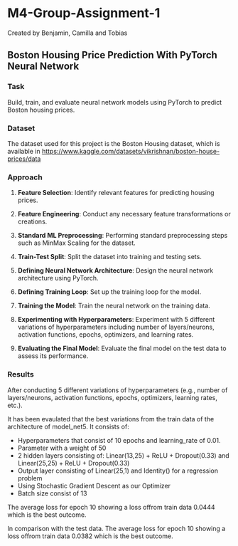 # M4-Group-Assignment-1
Created by Benjamin, Camilla and Tobias

## Boston Housing Price Prediction With PyTorch Neural Network

### Task
Build, train, and evaluate neural network models using PyTorch to predict Boston housing prices.

### Dataset
The dataset used for this project is the Boston Housing dataset, which is available in https://www.kaggle.com/datasets/vikrishnan/boston-house-prices/data

### Approach
1. **Feature Selection**: Identify relevant features for predicting housing prices.

2. **Feature Engineering**: Conduct any necessary feature transformations or creations.

3. **Standard ML Preprocessing**: Performing standard preprocessing steps such as MinMax Scaling for the dataset.

4. **Train-Test Split**: Split the dataset into training and testing sets.

5. **Defining Neural Network Architecture**: Design the neural network architecture using PyTorch.

6. **Defining Training Loop**: Set up the training loop for the model.

7. **Training the Model**: Train the neural network on the training data.

8. **Experimenting with Hyperparameters**: Experiment with  5 different variations of hyperparameters including number of layers/neurons, activation functions, epochs, optimizers, and learning rates.

9. **Evaluating the Final Model**: Evaluate the final model on the test data to assess its performance.

### Results
After conducting 5 different variations of hyperparameters (e.g., number of layers/neurons, activation functions, epochs, optimizers, learning rates, etc.). 

It has been evaulated that the best variations from the train data of the architecture of model_net5. It consists of:

- Hyperparameters that consist of 10 epochs and learning_rate of 0.01.
- Parameter with a weight of 50
- 2 hidden layers consisting of: Linear(13,25) + ReLU + Dropout(0.33) and Linear(25,25) + ReLU + Dropout(0.33)
- Output layer consisting of Linear(25,1) and Identity() for a regression problem
- Using Stochastic Gradient Descent as our Optimizer
- Batch size consist of 13

The average loss for epoch 10 showing a loss offrom train data 0.0444 which is the best outcome.

In comparison with the test data. The average loss for epoch 10 showing a loss offrom train data 0.0382 which is the best outcome.
